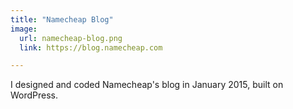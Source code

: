 ```yaml
---
title: "Namecheap Blog"
image:
  url: namecheap-blog.png
  link: https://blog.namecheap.com

---
```


I designed and coded Namecheap's blog in January 2015, built on WordPress.